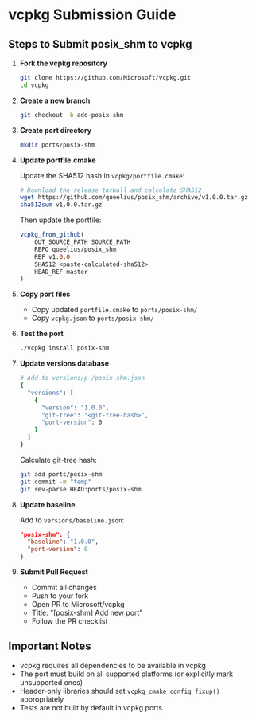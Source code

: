 # vcpkg Submission Guide

## Steps to Submit posix_shm to vcpkg

1. **Fork the vcpkg repository**
   ```bash
   git clone https://github.com/Microsoft/vcpkg.git
   cd vcpkg
   ```

2. **Create a new branch**
   ```bash
   git checkout -b add-posix-shm
   ```

3. **Create port directory**
   ```bash
   mkdir ports/posix-shm
   ```

4. **Update portfile.cmake**
   
   Update the SHA512 hash in `vcpkg/portfile.cmake`:
   ```bash
   # Download the release tarball and calculate SHA512
   wget https://github.com/queelius/posix_shm/archive/v1.0.0.tar.gz
   sha512sum v1.0.0.tar.gz
   ```
   
   Then update the portfile:
   ```cmake
   vcpkg_from_github(
       OUT_SOURCE_PATH SOURCE_PATH
       REPO queelius/posix_shm
       REF v1.0.0
       SHA512 <paste-calculated-sha512>
       HEAD_REF master
   )
   ```

5. **Copy port files**
   - Copy updated `portfile.cmake` to `ports/posix-shm/`
   - Copy `vcpkg.json` to `ports/posix-shm/`

6. **Test the port**
   ```bash
   ./vcpkg install posix-shm
   ```

7. **Update versions database**
   ```bash
   # Add to versions/p-/posix-shm.json
   {
     "versions": [
       {
         "version": "1.0.0",
         "git-tree": "<git-tree-hash>",
         "port-version": 0
       }
     ]
   }
   ```

   Calculate git-tree hash:
   ```bash
   git add ports/posix-shm
   git commit -m "temp"
   git rev-parse HEAD:ports/posix-shm
   ```

8. **Update baseline**
   
   Add to `versions/baseline.json`:
   ```json
   "posix-shm": {
     "baseline": "1.0.0",
     "port-version": 0
   }
   ```

9. **Submit Pull Request**
   - Commit all changes
   - Push to your fork
   - Open PR to Microsoft/vcpkg
   - Title: "[posix-shm] Add new port"
   - Follow the PR checklist

## Important Notes

- vcpkg requires all dependencies to be available in vcpkg
- The port must build on all supported platforms (or explicitly mark unsupported ones)
- Header-only libraries should set `vcpkg_cmake_config_fixup()` appropriately
- Tests are not built by default in vcpkg ports